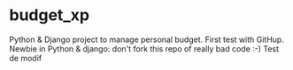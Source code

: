 # budget_xp
Python & Django project to manage personal budget.
First test with GitHup. 
Newbie in Python & django: don't fork this repo of really bad code :-)
Test de modif


